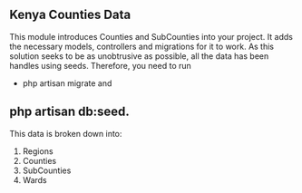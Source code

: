 ## Kenya Counties Data

This module introduces Counties and SubCounties into your project. It adds the necessary models, controllers and migrations for it to work. As this solution seeks to be as unobtrusive as possible, all the data has been handles using seeds. Therefore, you need to run 
* php artisan migrate 
and 
## php artisan db:seed.

This data is broken down into:
1. Regions
2. Counties 
3. SubCounties
4. Wards

